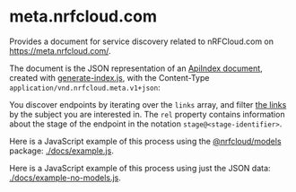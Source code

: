 # meta.nrfcloud.com

Provides a document for service discovery related to nRFCloud.com on https://meta.nrfcloud.com/.

The document is the JSON representation of an [ApiIndex document](https://github.com/nRFCloud/models#apiindex), created with [generate-index.js](./scripts/generate-index.js), with the Content-Type 
`application/vnd.nrfcloud.meta.v1+json`: 

You discover endpoints by iterating over the `links` array, and filter
[the links](https://github.com/nRFCloud/models#link) by the subject you
are interested in. The `rel` property contains information about the 
stage of the endpoint in the notation `stage@<stage-identifier>`.

Here is a JavaScript example of this process using the 
[@nrfcloud/models](https://github.com/nRFCloud/models) package: 
[./docs/example.js](./docs/example.js).

Here is a JavaScript example of this process using just the JSON data: 
[./docs/example-no-models.js](./docs/example-no-models.js).
